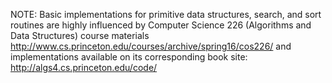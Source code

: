 NOTE:
Basic implementations for primitive data structures, search, and sort routines are highly influenced by Computer Science 226 (Algorithms and Data Structures) course materials http://www.cs.princeton.edu/courses/archive/spring16/cos226/ and implementations available on its corresponding book site: http://algs4.cs.princeton.edu/code/
